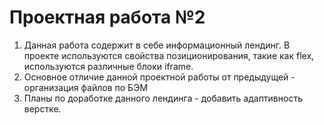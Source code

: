 # Проектная работа №2
1. Данная работа содержит в себе информационный лендинг. В проекте используются свойства позиционирования, такие как flex, используются различные блоки iframe.
2. Основное отличие данной проектной работы от предыдущей - организация файлов по БЭМ
3. Планы по доработке данного лендинга - добавить адаптивность верстке.